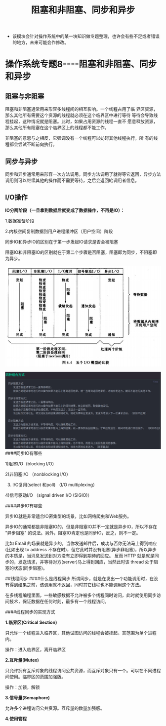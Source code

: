 ﻿---
layout: post
title:  "阻塞和非阻塞、同步和异步"
data: 星期五, 20. 三月 2020 09:46上午 
categories: 操作系统
tags: 专题
---
* 该模块会针对操作系统中的某一块知识做专题整理，也许会有些不足或者错误的地方，未来可能会作修改。

#  操作系统专题8----阻塞和非阻塞、同步和异步

## 阻塞与非阻塞
阻塞和非阻塞通常用来形容多线程间的相互影响。一个线程占用了临
界区资源，那么其他所有需要这个资源的线程就必须在这个临界区中进行等待
等待会导致线程挂起，这种情况就是阻塞。此时，如果占用资源的线程一直不
愿意释放资源，那么其他所有阻塞在这个临界区上的线程都不能工作。

非阻塞的意思与之相反，它强调没有一个线程可以妨碍其他线程执行，所
有的线程都会尝试不断前向执行。


## 同步与异步
 同步和异步通常用来形容一次方法调用。同步方法调用了就得等它返回，异步方法调用则可以继续其他的操作而不需要等待，之后会返回給调用者信息。



## I/O操作

**IO分两阶段（一旦拿到数据后就变成了数据操作，不再是IO）：**
 
 1.数据准备阶段

 2.内核空间复制数据到用户进程缓冲区（用户空间）阶段

同步IO和异步IO的区别在于第一步发起IO请求是否会被阻塞

阻塞IO和非阻塞IO的区别就在于第二个步骤是否阻塞，阻塞即为同步，不阻塞即为异步。

![](https://github.com/LLLibra/LLLibra.github.io/raw/master/_posts/imgs/20200320-100551.png)


![](https://github.com/LLLibra/LLLibra.github.io/raw/master/_posts/imgs/20200312-142610.png)
####同步IO有哪些

1)阻塞I/O（blocking I/O）

2)非阻塞I/O （nonblocking I/O）

3) I/O复用(select 和poll) （I/O multiplexing）

4)信号驱动I/O （signal driven I/O (SIGIO)）

####异步IO有哪些

异步IO就是非常适合IO密集型的场景，比如网络爬虫和Web服务。

>
异步IO的通常都是非阻塞IO的，但是非阻塞IO并不一定就是异步IO，所以不存在 "异步阻塞" 的说法。另外，阻塞IO肯定也是同步IO，反之，则不一定。
>
比如 Email 的场景就是异步的，当你发送邮件后，成功与否你无法马上得到响应(比如出现 to address 不存在时)，但它此时并没有阻塞(异步非阻塞)，所以异步的本质是，当消息发送到对方没有立即得到期待的回应。 反而 HTTP 就是就是同步的，发送请求，并等待对方(server)马上得到回应，当然此时该 thread 处于阻塞的状态(同步阻塞)。

##线程同步
####什么是线程同步
所谓同步，就是在发出一个功能调用时，在没有得到结果之前，该调用就不返回，同时其它线程也不能调用这个方法。

在多线程编程里面，一些敏感数据不允许被多个线程同时访问，此时就使用同步访问技术，保证数据在任何时刻，最多有一个线程访问。

####线程同步的实现方式

**1.临界区(Critical Section)**

只允许一个线程进入临界区，其他试图访问的线程会被挂起。其范围为单个进程内。

操作：进入临界区，离开临界区

**2.互斥量(Mutex)**

只允许拥有互斥对象的线程访问公共资源，而互斥对象只有一个。可以在不同进程间使用。临界区的范围加强版。

操作：加锁，解锁

**3.信号量(Semaphore)**

允许多个进程访问公共资源。互斥量的数量加强版。

**4.使用管程**






